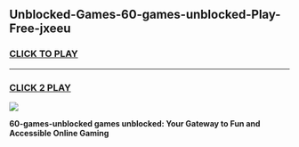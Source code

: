 
## Unblocked-Games-60-games-unblocked-Play-Free-jxeeu
<h3>
<a href="https://premium76.site?title=60-games-unblocked&ref=20A">CLICK TO PLAY</a></h3>
<hr>

<h3>
<a href="https://premium76.site?title=60-games-unblocked&ref=20A">CLICK 2 PLAY</a>
  
</h3>

<a href="https://premium76.site?title=60-games-unblocked&ref=20A"><img src="https://clearcache.store/games.png"></a>


**60-games-unblocked games unblocked: Your Gateway to Fun and Accessible Online Gaming**
